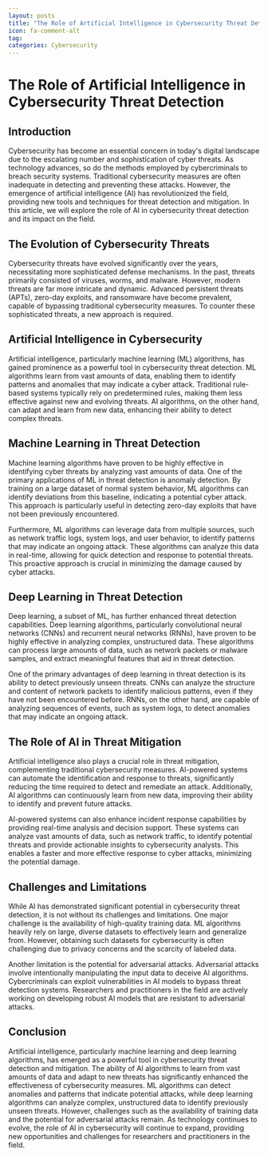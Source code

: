 ```yaml
---
layout: posts
title: "The Role of Artificial Intelligence in Cybersecurity Threat Detection"
icon: fa-comment-alt
tag:      
categories: Cybersecurity
---
```



# The Role of Artificial Intelligence in Cybersecurity Threat Detection

## Introduction

Cybersecurity has become an essential concern in today's digital landscape due to the escalating number and sophistication of cyber threats. As technology advances, so do the methods employed by cybercriminals to breach security systems. Traditional cybersecurity measures are often inadequate in detecting and preventing these attacks. However, the emergence of artificial intelligence (AI) has revolutionized the field, providing new tools and techniques for threat detection and mitigation. In this article, we will explore the role of AI in cybersecurity threat detection and its impact on the field.

## The Evolution of Cybersecurity Threats

Cybersecurity threats have evolved significantly over the years, necessitating more sophisticated defense mechanisms. In the past, threats primarily consisted of viruses, worms, and malware. However, modern threats are far more intricate and dynamic. Advanced persistent threats (APTs), zero-day exploits, and ransomware have become prevalent, capable of bypassing traditional cybersecurity measures. To counter these sophisticated threats, a new approach is required.

## Artificial Intelligence in Cybersecurity

Artificial intelligence, particularly machine learning (ML) algorithms, has gained prominence as a powerful tool in cybersecurity threat detection. ML algorithms learn from vast amounts of data, enabling them to identify patterns and anomalies that may indicate a cyber attack. Traditional rule-based systems typically rely on predetermined rules, making them less effective against new and evolving threats. AI algorithms, on the other hand, can adapt and learn from new data, enhancing their ability to detect complex threats.

## Machine Learning in Threat Detection

Machine learning algorithms have proven to be highly effective in identifying cyber threats by analyzing vast amounts of data. One of the primary applications of ML in threat detection is anomaly detection. By training on a large dataset of normal system behavior, ML algorithms can identify deviations from this baseline, indicating a potential cyber attack. This approach is particularly useful in detecting zero-day exploits that have not been previously encountered.

Furthermore, ML algorithms can leverage data from multiple sources, such as network traffic logs, system logs, and user behavior, to identify patterns that may indicate an ongoing attack. These algorithms can analyze this data in real-time, allowing for quick detection and response to potential threats. This proactive approach is crucial in minimizing the damage caused by cyber attacks.

## Deep Learning in Threat Detection

Deep learning, a subset of ML, has further enhanced threat detection capabilities. Deep learning algorithms, particularly convolutional neural networks (CNNs) and recurrent neural networks (RNNs), have proven to be highly effective in analyzing complex, unstructured data. These algorithms can process large amounts of data, such as network packets or malware samples, and extract meaningful features that aid in threat detection.

One of the primary advantages of deep learning in threat detection is its ability to detect previously unseen threats. CNNs can analyze the structure and content of network packets to identify malicious patterns, even if they have not been encountered before. RNNs, on the other hand, are capable of analyzing sequences of events, such as system logs, to detect anomalies that may indicate an ongoing attack.

## The Role of AI in Threat Mitigation

Artificial intelligence also plays a crucial role in threat mitigation, complementing traditional cybersecurity measures. AI-powered systems can automate the identification and response to threats, significantly reducing the time required to detect and remediate an attack. Additionally, AI algorithms can continuously learn from new data, improving their ability to identify and prevent future attacks.

AI-powered systems can also enhance incident response capabilities by providing real-time analysis and decision support. These systems can analyze vast amounts of data, such as network traffic, to identify potential threats and provide actionable insights to cybersecurity analysts. This enables a faster and more effective response to cyber attacks, minimizing the potential damage.

## Challenges and Limitations

While AI has demonstrated significant potential in cybersecurity threat detection, it is not without its challenges and limitations. One major challenge is the availability of high-quality training data. ML algorithms heavily rely on large, diverse datasets to effectively learn and generalize from. However, obtaining such datasets for cybersecurity is often challenging due to privacy concerns and the scarcity of labeled data.

Another limitation is the potential for adversarial attacks. Adversarial attacks involve intentionally manipulating the input data to deceive AI algorithms. Cybercriminals can exploit vulnerabilities in AI models to bypass threat detection systems. Researchers and practitioners in the field are actively working on developing robust AI models that are resistant to adversarial attacks.

## Conclusion

Artificial intelligence, particularly machine learning and deep learning algorithms, has emerged as a powerful tool in cybersecurity threat detection and mitigation. The ability of AI algorithms to learn from vast amounts of data and adapt to new threats has significantly enhanced the effectiveness of cybersecurity measures. ML algorithms can detect anomalies and patterns that indicate potential attacks, while deep learning algorithms can analyze complex, unstructured data to identify previously unseen threats. However, challenges such as the availability of training data and the potential for adversarial attacks remain. As technology continues to evolve, the role of AI in cybersecurity will continue to expand, providing new opportunities and challenges for researchers and practitioners in the field.